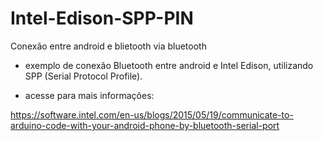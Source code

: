 # Intel-Edison-SPP-PIN
Conexão entre android e blietooth via bluetooth

- exemplo de conexão Bluetooth entre android e Intel Edison, utilizando SPP (Serial Protocol Profile).

- acesse para mais informações:

https://software.intel.com/en-us/blogs/2015/05/19/communicate-to-arduino-code-with-your-android-phone-by-bluetooth-serial-port
